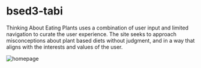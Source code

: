 # bsed3-tabi

Thinking About Eating Plants uses a combination of user input and limited navigation to curate the user experience. The site seeks to approach misconceptions about plant based diets without judgment, and in a way that aligns with the interests and values of the user. 

![homepage](http://www.jonathancallahan.info/media/plants-homepage.png)
